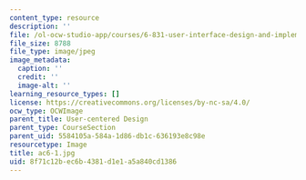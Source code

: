 ```yaml
---
content_type: resource
description: ''
file: /ol-ocw-studio-app/courses/6-831-user-interface-design-and-implementation-spring-2011/8f71c12bec6b4381d1e1a5a840cd1386_ac6-1.jpg
file_size: 8788
file_type: image/jpeg
image_metadata:
  caption: ''
  credit: ''
  image-alt: ''
learning_resource_types: []
license: https://creativecommons.org/licenses/by-nc-sa/4.0/
ocw_type: OCWImage
parent_title: User-centered Design
parent_type: CourseSection
parent_uid: 5584105a-584a-1d86-db1c-636193e8c98e
resourcetype: Image
title: ac6-1.jpg
uid: 8f71c12b-ec6b-4381-d1e1-a5a840cd1386
---
```

